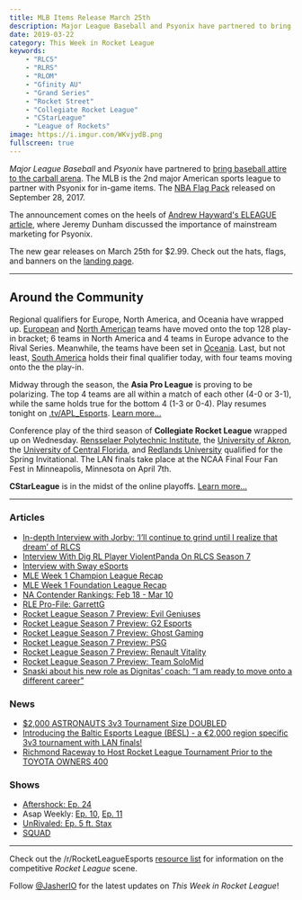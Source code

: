 ```yaml
---
title: MLB Items Release March 25th
description: Major League Baseball and Psyonix have partnered to bring baseball attire to the carball arena.
date: 2019-03-22
category: This Week in Rocket League
keywords:
    - "RLCS"
    - "RLRS"
    - "RLOM"
    - "Gfinity AU"
    - "Grand Series"
    - "Rocket Street"
    - "Collegiate Rocket League"
    - "CStarLeague"
    - "League of Rockets"
image: https://i.imgur.com/WKvjydB.png
fullscreen: true
---
```


_Major League Baseball_ and _Psyonix_ have partnered to [bring baseball attire to the carball arena](https://www.rocketleague.com/news/take-the-field-with-the-mlb-fan-pack/). The MLB is the 2nd major American sports league to partner with Psyonix for in-game items. The [NBA Flag Pack](https://www.rocketleague.com/news/nba-flag-pack-delisting-on-september-28/) released on September 28, 2017.

The announcement comes on the heels of [Andrew Hayward's ELEAGUE article](https://esportsobserver.com/psyonix-eleague-interview/), where Jeremy Dunham discussed the importance of mainstream marketing for Psyonix.

The new gear releases on March 25th for \$2.99. Check out the hats, flags, and banners on the [landing page](https://www.rocketleague.com/game-info/mlb/).

---

## Around the Community

Regional qualifiers for Europe, North America, and Oceania have wrapped up. [European](https://liquipedia.net/rocketleague/Rocket_League_Championship_Series/Season_7/Europe/Play-In) and [North American](https://liquipedia.net/rocketleague/Rocket_League_Championship_Series/Season_7/North_America/Play-In) teams have moved onto the top 128 play-in bracket; 6 teams in North America and 4 teams in Europe advance to the Rival Series. Meanwhile, the teams have been set in [Oceania](https://liquipedia.net/rocketleague/Rocket_League_Championship_Series/Season_7/Oceania/League_Play). Last, but not least, [South America](https://liquipedia.net/rocketleague/Rocket_League_Championship_Series/Season_7/South_America/Play-In) holds their final qualifier today, with four teams moving onto the the play-in.

Midway through the season, the **Asia Pro League** is proving to be polarizing. The top 4 teams are all within a match of each other (4-0 or 3-1), while the same holds true for the bottom 4 (1-3 or 0-4). Play resumes tonight on [.tv/APL_Esports](https://www.twitch.tv/apl_esports). [Learn more...](https://liquipedia.net/rocketleague/1NE_eSports/Asia_Pro_League/Season_3/League_Play)

Conference play of the third season of **Collegiate Rocket League** wrapped up on Wednesday. [Rensselaer Polytechnic Institute](https://liquipedia.net/rocketleague/Collegiate_Rocket_League/Season_3/Eastern), the [University of Akron](https://liquipedia.net/rocketleague/Collegiate_Rocket_League/Season_3/Northern), the [University of Central Florida](https://liquipedia.net/rocketleague/Collegiate_Rocket_League/Season_3/Southern), and [Redlands University](https://liquipedia.net/rocketleague/Collegiate_Rocket_League/Season_3/Western) qualified for the Spring Invitational. The LAN finals take place at the NCAA Final Four Fan Fest in Minneapolis, Minnesota on April 7th.

**CStarLeague** is in the midst of the online playoffs. [Learn more...](https://cstarleague.com/rl/news_articles/1007)

---

### Articles

-   [In-depth Interview with Jorby: ‘I’ll continue to grind until I realize that dream’ of RLCS](https://www.dailyesports.gg/jorby-interview-rocket-league-rlcs-rlrs/)
-   [Interview With Dig RL Player ViolentPanda On RLCS Season 7](http://dignitas.gg/articles/news/rocket-league/13504/interview-with-dig-rl-player-violentpanda-on-rlcs-season-7)
-   [Interview with Sway eSports](https://octane.gg/news/interview-with-sway-esports/)
-   [MLE Week 1 Champion League Recap](http://mlesports.gg/news/week-1-champion-league-recap/)
-   [MLE Week 1 Foundation League Recap](http://mlesports.gg/news/week-1-foundation-league-recap/)
-   [NA Contender Rankings: Feb 18 - Mar 10](https://octane.gg/news/na-contender-rankings-weeks-02-18-03-10/)
-   [RLE Pro-File: GarrettG](https://www.rocketleagueesports.com/news/rle-pro-file-vol-6-garrettg/)
-   [Rocket League Season 7 Preview: Evil Geniuses](https://thegamehaus.com/rocket-league-season-7-previews-evil-geniuses/2019/03/19/)
-   [Rocket League Season 7 Preview: G2 Esports](https://thegamehaus.com/rocket-league-season-7-previews-g2-esports/2019/03/22/)
-   [Rocket League Season 7 Preview: Ghost Gaming](https://thegamehaus.com/rocket-league-season-7-previews-ghost-gaming/2019/03/13/)
-   [Rocket League Season 7 Preview: PSG](https://thegamehaus.com/rocket-league-season-7-previews-psg-esports/2019/03/11/)
-   [Rocket League Season 7 Preview: Renault Vitality](https://thegamehaus.com/rocket-league-season-7-previews-renault-vitality/2019/03/20/)
-   [Rocket League Season 7 Preview: Team SoloMid](https://thegamehaus.com/rocket-league-season-7-previews-team-solomid/2019/03/16/)
-   [Snaski about his new role as Dignitas’ coach: “I am ready to move onto a different career”](https://rocketeers.gg/interview-snaski-dignitas-rocket-league-coach/)

### News

-   [\$2,000 ASTRONAUTS 3v3 Tournament Size DOUBLED](https://www.reddit.com/r/RocketLeagueEsports/comments/b46cvr/2000_astronauts_3v3_tournament_size_doubled/)
-   [Introducing the Baltic Esports League (BESL) - a €2,000 region specific 3v3 tournament with LAN finals!](https://www.reddit.com/r/RocketLeagueEsports/comments/b3i520/introducing_the_baltic_esports_league_besl_a_2000/)
-   [Richmond Raceway to Host Rocket League Tournament Prior to the TOYOTA OWNERS 400](http://www.richmondraceway.com/Articles/2019/03/Rocket-League.aspx)

### Shows

-   [Aftershock: Ep. 24](https://www.youtube.com/watch?v=x67aR4vgYhA&feature=youtu.be)
-   Asap Weekly: [Ep. 10](https://radiopublic.com/asap-artifact-and-rocket-league-p-WeymEZ/ep/s1!70a09), [Ep. 11](https://radiopublic.com/asap-artifact-and-rocket-league-p-WeymEZ/ep/s1!9f0c3)
-   [UnRivaled: Ep. 5 ft. Stax](https://www.twitch.tv/rivalesports/video/398376357)
-   [SQUAD](https://www.youtube.com/watch?v=jEKDceC32_A&feature=youtu.be)

---

Check out the /r/RocketLeagueEsports [resource list](https://www.reddit.com/r/RocketLeagueEsports/wiki/links) for information on the competitive _Rocket League_ scene.

Follow [@JasherIO](https://twitter.com/JasherIO) for the latest updates on _This Week in Rocket League_!
